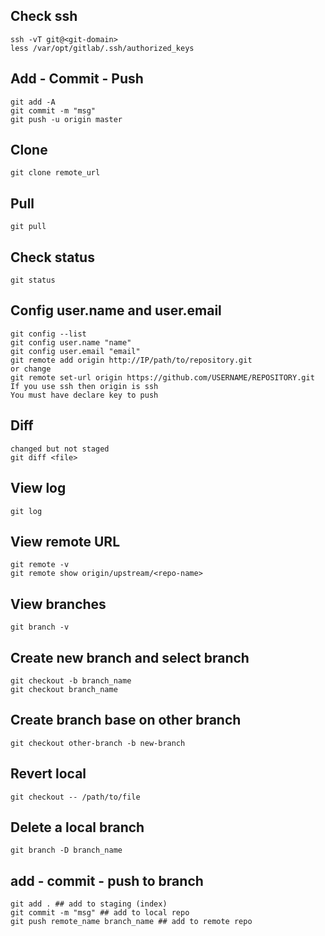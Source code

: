 ## Check ssh
```
ssh -vT git@<git-domain>
less /var/opt/gitlab/.ssh/authorized_keys
```

## Add - Commit - Push
```
git add -A
git commit -m "msg"
git push -u origin master
```

## Clone
```
git clone remote_url
```

## Pull
```
git pull
```

## Check status
```
git status
```

## Config user.name and user.email
```
git config --list
git config user.name "name"
git config user.email "email"
git remote add origin http://IP/path/to/repository.git
or change
git remote set-url origin https://github.com/USERNAME/REPOSITORY.git
If you use ssh then origin is ssh
You must have declare key to push
```

## Diff
```
changed but not staged
git diff <file>
```

## View log
```
git log
```

## View remote URL
```
git remote -v
git remote show origin/upstream/<repo-name>
```

## View branches
```
git branch -v
```

## Create new branch and select branch
```
git checkout -b branch_name
git checkout branch_name
```

## Create branch base on other branch
```
git checkout other-branch -b new-branch
```

## Revert local
```
git checkout -- /path/to/file
```

## Delete a local branch
```
git branch -D branch_name
```

## add - commit - push to branch
```
git add . ## add to staging (index)
git commit -m "msg" ## add to local repo
git push remote_name branch_name ## add to remote repo
```

